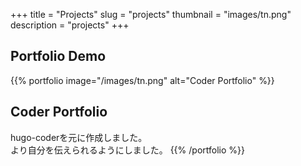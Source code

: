 +++
title = "Projects"
slug = "projects"
thumbnail = "images/tn.png"
description = "projects"
+++

## Portfolio Demo

{{% portfolio image="/images/tn.png" alt="Coder Portfolio" %}}

## Coder Portfolio

hugo-coderを元に作成しました。  
より自分を伝えられるようにしました。
{{% /portfolio %}}